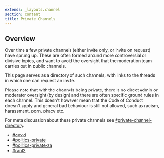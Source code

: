 ```yaml
---
extends: _layouts.channel
section: content
title: Private Channels
---
```


## Overview

Over time a few private channels (either invite only, or invite on request) have sprung up. These are often formed around more controversial or divisive topics, and want to avoid the oversight that the moderation team carries out in public channels.

This page serves as a directory of such channels, with links to the threads in which one can request an invite.

Please note that with the channels being private, there is no direct admin or moderator oversight (by design) and there are often specific ground rules in each channel. This doesn't however mean that the Code of Conduct doesn't apply and general bad behaviour is still not allowed, such as racism, harassment, porn, piracy etc.

For meta discussion about these private channels see [#private-channel-directory](https://zatech.slack.com/archives/C02A7RUAJ12).

* [#covid](https://zatech.slack.com/archives/C02A7RUAJ12/p1628004300001500)
* [#politics-private](https://zatech.slack.com/archives/C02A7RUAJ12/p1628004133001000)
* [#politics-private-za](https://zatech.slack.com/archives/C02A7RUAJ12/p1629714436018800)
* [#rant2](https://zatech.slack.com/archives/C02A7RUAJ12/p1628004143001200)
